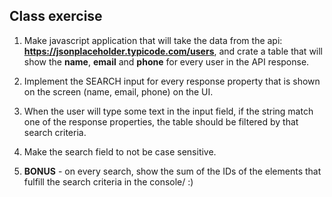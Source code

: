 ## Class exercise 

1. Make javascript application that will take the data from the api: **https://jsonplaceholder.typicode.com/users**,
and crate a table that will show the **name**, **email** and **phone** for every user in the API response. 

2. Implement the SEARCH input for every response property that is shown on the screen (name, email, phone) on the UI.

3. When the user will type some text in the input field, if the string match one of the response properties, the table should be filtered by that search criteria.

4. Make the search field to not be case sensitive.

3. **BONUS** - on every search, show the sum of the IDs of the elements that fulfill the search criteria in the console/ :) 


